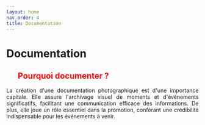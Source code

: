 ```yaml
---
layout: home
nav_order: 4
title: Documentation
---
```


<h1><strong>Documentation</strong></h1>

<h2  style="margin-left: 30px; color: red;">Pourquoi documenter ? </h2>

<p align="justify">La création d'une documentation photographique est d'une importance capitale. Elle assure l'archivage visuel de moments et d'événements significatifs, facilitant une communication efficace des informations. De plus, elle joue un rôle essentiel dans la promotion, conférant une crédibilité indispensable pour les événements à venir.</p>
<br>
